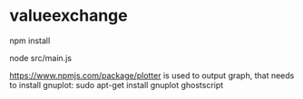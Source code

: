 # valueexchange

npm install

node src/main.js

https://www.npmjs.com/package/plotter
is used to output graph, that needs to install gnuplot:
sudo apt-get install gnuplot ghostscript
